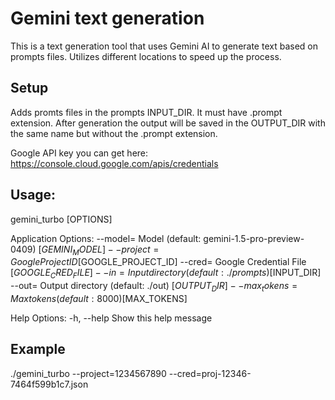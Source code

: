# Gemini text generation

This is a text generation tool that uses Gemini AI to generate text based on prompts files.
Utilizes different locations to speed up the process.

## Setup

Adds promts files in the prompts INPUT_DIR.
It must have .prompt extension. After generation the output will be saved in the OUTPUT_DIR
with the same name but without the .prompt extension.

Google API key you can get here: https://console.cloud.google.com/apis/credentials

## Usage:

gemini_turbo [OPTIONS]

Application Options:
--model= Model (default: gemini-1.5-pro-preview-0409) [$GEMINI_MODEL]
--project= Google Project ID [$GOOGLE_PROJECT_ID]
--cred= Google Credential File [$GOOGLE_CRED_FILE]
--in= Input directory (default: ./prompts) [$INPUT_DIR]
--out= Output directory (default: ./out) [$OUTPUT_DIR]
--max_tokens= Max tokens (default: 8000) [$MAX_TOKENS]

Help Options:
-h, --help Show this help message

## Example

./gemini_turbo --project=1234567890 --cred=proj-12346-7464f599b1c7.json
